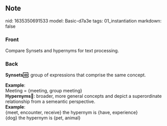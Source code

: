 ## Note
nid: 1635350691533
model: Basic-d7a3e
tags: 01_instantiation
markdown: false

### Front
Compare Synsets and hypernyms for text processing.

### Back
<b>Synsets🆔</b>: group of expressions that comprise the same
concept.
<div>
  <b>Example</b>:
</div>
<div>
  Meeting = {meeting, group meeting}
</div>
<div>
  <b>Hypernyms</b>🛫: broader, more general concepts and depict a
  superordinate relationship from a semeantic perspective.
</div>
<div>
  <b>Example</b>:
</div>
<div>
  {meet, encounter, receive} the hypernym is {have, experience}
</div>
<div>
  {dog} the hypernym is {pet, animal}
</div>
